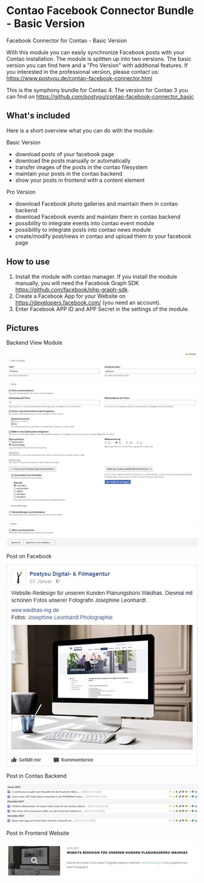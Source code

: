 Contao Facebook Connector Bundle - Basic Version
============
Facebook Connector for Contao - Basic Version

With this module you can easily synchronize Facebook posts with your Contao installation.
The module is splitten up into two versions. The basic version you can find here and a "Pro Version" with additional features.
If you interested in the professional version, please contact us: https://www.postyou.de/contao-facebook-connector.html

This is the symphony bundle for Contao 4. The version for Contao 3 you can find on https://github.com/postyou/contao-facebook-connector_basic

## What's included

Here is a short overview what you can do with the module:

Basic Version

 * download posts of your facebook page
 * download the posts manually or automatically
 * transfer images of the posts in the contao filesystem
 * maintain your posts in the contao backend
 * show your posts in frontend with a content element

Pro Version

 * download Facebook photo galleries and maintain them in contao backend
 * download Facebook events and maintain them in contao backend
 * possibility to integrate events into contao event module
 * possibility to integrate posts into contao news module
 * create/modify post/news in contao and upload them to your facebook page

 ## How to use

1. Install the module with contao manager. If you install the module manually, you will need the Facebook Graph SDK https://github.com/facebook/php-graph-sdk.
1. Create a Facebook App for your Website on https://developers.facebook.com/ (you need an account).
1. Enter Facebook APP ID and APP Secret in the settings of the module.



  ## Pictures

Backend View Module

![screenshot](https://github.com/postyou/contao-facebook-connector_basic-bundle/blob/master/readme_img/modul_2.PNG)

Post on Facebook

![screenshot](https://github.com/postyou/contao-facebook-connector_basic-bundle/blob/master/readme_img/facebook_post.JPG)

Post in Contao Backend

![screenshot](https://github.com/postyou/contao-facebook-connector_basic-bundle/blob/master/readme_img/news_modul.JPG)

Post in Frontend Website

![screenshot](https://github.com/postyou/contao-facebook-connector_basic-bundle/blob/master/readme_img/post_im_frontend.JPG)
